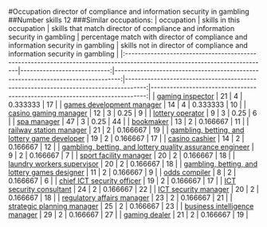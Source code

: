 #Occupation director of compliance and information security in gambling
##Number skills 12
###Similar occupations:
| occupation                                                                                                                |   skills in this occupation |   skills that match director of compliance and information security in gambling |   percentage match with director of compliance and information security in gambling |   skills not in director of compliance and information security in gambling |
|:--------------------------------------------------------------------------------------------------------------------------|----------------------------:|--------------------------------------------------------------------------------:|------------------------------------------------------------------------------------:|----------------------------------------------------------------------------:|
| [gaming inspector](gaming_inspector.md)                                                                                   |                          21 |                                                                               4 |                                                                            0.333333 |                                                                          17 |
| [games development manager](games_development_manager.md)                                                                 |                          14 |                                                                               4 |                                                                            0.333333 |                                                                          10 |
| [casino gaming manager](casino_gaming_manager.md)                                                                         |                          12 |                                                                               3 |                                                                            0.25     |                                                                           9 |
| [lottery operator](lottery_operator.md)                                                                                   |                           9 |                                                                               3 |                                                                            0.25     |                                                                           6 |
| [spa manager](spa_manager.md)                                                                                             |                          47 |                                                                               3 |                                                                            0.25     |                                                                          44 |
| [bookmaker](bookmaker.md)                                                                                                 |                          13 |                                                                               2 |                                                                            0.166667 |                                                                          11 |
| [railway station manager](railway_station_manager.md)                                                                     |                          21 |                                                                               2 |                                                                            0.166667 |                                                                          19 |
| [gambling, betting, and lottery game developer](gambling,_betting,_and_lottery_game_developer.md)                         |                          19 |                                                                               2 |                                                                            0.166667 |                                                                          17 |
| [casino cashier](casino_cashier.md)                                                                                       |                          14 |                                                                               2 |                                                                            0.166667 |                                                                          12 |
| [gambling, betting, and lottery quality assurance engineer](gambling,_betting,_and_lottery_quality_assurance_engineer.md) |                           9 |                                                                               2 |                                                                            0.166667 |                                                                           7 |
| [sport facility manager](sport_facility_manager.md)                                                                       |                          20 |                                                                               2 |                                                                            0.166667 |                                                                          18 |
| [laundry workers supervisor](laundry_workers_supervisor.md)                                                               |                          20 |                                                                               2 |                                                                            0.166667 |                                                                          18 |
| [gambling, betting, and lottery games designer](gambling,_betting,_and_lottery_games_designer.md)                         |                          11 |                                                                               2 |                                                                            0.166667 |                                                                           9 |
| [odds compiler](odds_compiler.md)                                                                                         |                           8 |                                                                               2 |                                                                            0.166667 |                                                                           6 |
| [chief ICT security officer](chief_ICT_security_officer.md)                                                               |                          19 |                                                                               2 |                                                                            0.166667 |                                                                          17 |
| [ICT security consultant](ICT_security_consultant.md)                                                                     |                          24 |                                                                               2 |                                                                            0.166667 |                                                                          22 |
| [ICT security manager](ICT_security_manager.md)                                                                           |                          20 |                                                                               2 |                                                                            0.166667 |                                                                          18 |
| [regulatory affairs manager](regulatory_affairs_manager.md)                                                               |                          23 |                                                                               2 |                                                                            0.166667 |                                                                          21 |
| [strategic planning manager](strategic_planning_manager.md)                                                               |                          25 |                                                                               2 |                                                                            0.166667 |                                                                          23 |
| [business intelligence manager](business_intelligence_manager.md)                                                         |                          29 |                                                                               2 |                                                                            0.166667 |                                                                          27 |
| [gaming dealer](gaming_dealer.md)                                                                                         |                          21 |                                                                               2 |                                                                            0.166667 |                                                                          19 |
